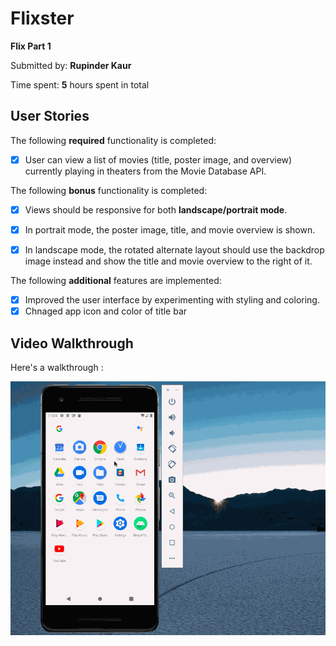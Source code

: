 # Flixster

**Flix Part 1** 

Submitted by: **Rupinder Kaur**

Time spent: **5** hours spent in total

## User Stories

The following **required** functionality is completed:

* [x] User can view a list of movies (title, poster image, and overview) currently playing in theaters from the Movie Database API.

The following **bonus** functionality is completed:

* [x] Views should be responsive for both **landscape/portrait mode**.
* [x] In portrait mode, the poster image, title, and movie overview is shown.
* [x] In landscape mode, the rotated alternate layout should use the backdrop image instead and show the title and movie overview to the right of it.


The following **additional** features are implemented:

* [x] Improved the user interface by experimenting with styling and coloring.
* [x] Chnaged app icon and color of title bar

## Video Walkthrough

Here's a walkthrough :

<img src='output.gif' title='Video Walkthrough' width='' alt='Video Walkthrough' /> 


